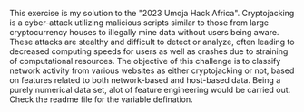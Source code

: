 This exercise is my solution to the "2023 Umoja Hack Africa". Cryptojacking is a cyber-attack utilizing malicious scripts similar to those from large cryptocurrency houses to illegally mine data without users being aware. These attacks are stealthy and difficult to detect or analyze, often leading to decreased computing speeds for users as well as crashes due to straining of computational resources. The objective of this challenge is to classify network activity from various websites as either cryptojacking or not, based on features related to both network-based and host-based data. Being a purely numerical data set, alot of feature engineering would be carried out. Check the readme file for the variable defination.
